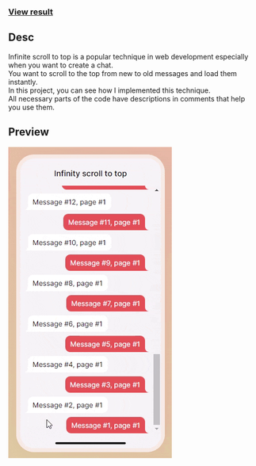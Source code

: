 ### [View result](http://YaroslavShilov.github.io/infinite-scroll-to-top)
## Desc
Infinite scroll to top is a popular technique in web development especially when you want to create a chat.<br/>
You want to scroll to the top from new to old messages and load them instantly.<br/>
In this project, you can see how I implemented this technique.<br/>
All necessary parts of the code have descriptions in comments that help you use them.

## Preview
![preview gif](https://github.com/YaroslavShilov/infinite-scroll-to-top/blob/master/preview.gif)


